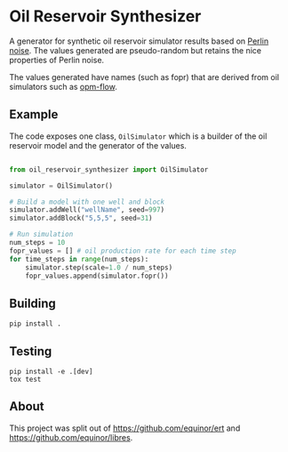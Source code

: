 Oil Reservoir Synthesizer
==========

A generator for synthetic oil reservoir simulator results based
on [Perlin noise](https://en.wikipedia.org/wiki/Perlin_noise). The
values generated are pseudo-random but retains the nice properties
of Perlin noise.

The values generated have names (such as fopr) that are derived from oil
simulators such as [opm-flow](opm-project.org).

## Example

The code exposes one class, `OilSimulator` which is a builder of
the oil reservoir model and the generator of the values.

```python

from oil_reservoir_synthesizer import OilSimulator

simulator = OilSimulator()

# Build a model with one well and block
simulator.addWell("wellName", seed=997)
simulator.addBlock("5,5,5", seed=31)

# Run simulation
num_steps = 10
fopr_values = [] # oil production rate for each time step
for time_steps in range(num_steps):
    simulator.step(scale=1.0 / num_steps)
    fopr_values.append(simulator.fopr())

```


## Building

    pip install .

## Testing

    pip install -e .[dev]
    tox test

## About

This project was split out of https://github.com/equinor/ert and https://github.com/equinor/libres.
